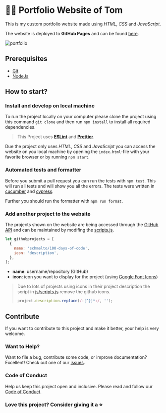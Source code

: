 # :man_technologist: Portfolio Website of Tom

This is my custom portfolio website made using _HTML_, _CSS_ and _JavaScript_.

The website is deployed to **GitHub Pages** and can be found [here](https://schmelto.github.io/Portfolio/).

![portfolio](https://user-images.githubusercontent.com/62628408/146424076-d0ca4032-bb2f-44ce-8920-5619f4dee695.gif)

## Prerequisites

- [Git](https://git-scm.com/)
- [NodeJs](https://nodejs.org/)

## How to start?

### Install and develop on local machine

To run the project locally on your computer please clone the project using this command `git clone` and then run `npm install` to install all required dependencies.

> This Project uses **[ESLint](https://eslint.org/)** and **[Prettier](https://prettier.io/)**.

Due the project only uses _HTML_, _CSS_ and _JavaScript_ you can access the website on you local machine by opening the `index.html`-file with your favorite browser or by running `npm start`.

### Automated tests and formatter

Before you submit a pull request you can run the tests with `npm test`. This will run all tests and will show you all the errors. The tests were written in [cucumber](https://cucumber.io/) and [cypress](https://www.cypress.io/).

Further you should run the formatter with `npm run format`.

### Add another project to the website

The projects shown on the website are being accessed through the [GitHub API](https://docs.github.com/en/rest) and can be maintained by modifing the [scripts.js](./js/scripts.js).

```js
let githubprojects = [
  {
    name: 'schmelto/100-days-of-code',
    icon: 'description',
  },
];
```

- **name**: username/repository (GitHub)
- **icon**: icon you want to display for the project (using [Google Font Icons](https://fonts.google.com/icons))

> Due to lots of projects using icons in their project description the script in [js/scripts.js](./js/scripts.js) remove the github icons.
>
> ```js
> project.description.replace(/:[^}]*:/, '');
> ```

## Contribute

If you want to contribute to this project and make it better, your help is very welcome.

### Want to Help?

Want to file a bug, contribute some code, or improve documentation? Excellent! Check out one of our [issues](https://github.com/schmelto/Portfolio/issues).

### Code of Conduct

Help us keep this project open and inclusive. Please read and follow our [Code of Conduct](./CODE_OF_CONDUCT.md).

### Love this project? Consider giving it a ⭐
